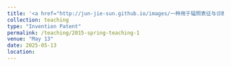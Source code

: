 ```yaml
---
title: '<a href="http://jun-jie-sun.github.io/images/一种用于辐照表征与诊断的电偏转器探针及测量方法.png" style="color: teal;">1. Patent Pending: A Probe and Measurement Method for Radiation Characterization and Diagnosis in an Electrostatic Residual Ion Dump </a>'
collection: teaching
type: "Invention Patent"
permalink: /teaching/2015-spring-teaching-1
venue: "May 13"
date: 2025-05-13
location: 
---
```

